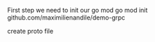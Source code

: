 First step we need to init our go mod
go mod init github.com/maximilienandile/demo-grpc

create proto file